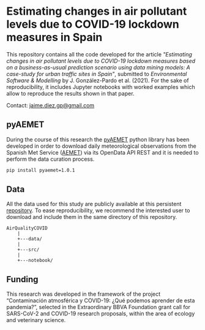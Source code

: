 # Estimating changes in air pollutant levels due to COVID-19 lockdown measures in Spain

This repository contains all the code developed for the article _"Estimating changes in air pollutant levels due to COVID-19 lockdown measures based on a business-as-usual prediction scenario using data mining models: A case-study for urban traffic sites in Spain"_, submitted to _Environmental Software & Modelling_ by J. González-Pardo et al. (2021). For the sake of reproducibility, it includes Jupyter notebooks with worked examples which allow to reproduce the results shown in that paper.

Contact: jaime.diez.gp@gmail.com

## pyAEMET

During the course of this research the [pyAEMET](https://github.com/Jaimedgp/pyAEMET) python library
has been developed in order to download daily meteorological observations from the Spanish Met Service ([AEMET](http://www.aemet.es/es/portada)) via its OpenData API REST and it is needed to perform the data curation process.

```bash
pip install pyaemet=1.0.1
```

## Data

All the data used for this study are publicly available at this persistent [repository](https://doi.org/10.5281/zenodo.5642868). To ease reproducibility, we recommend the interested user to download and include them in the same directory of this repository.

```
AirQualityCOVID
    |
    +---data/
    |
    +---src/
    |
    +---notebook/
```

## Funding

This research was developed in the framework of the project “Contaminación atmosférica y
COVID-19: ¿Qué podemos aprender de esta pandemia?”, selected in the Extraordinary BBVA
Foundation grant call for SARS-CoV-2 and COVID-19 research proposals, within the area of
ecology and veterinary science.
